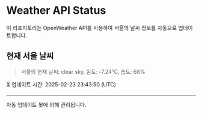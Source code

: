 
# Weather API Status

이 리포지토리는 OpenWeather API를 사용하여 서울의 날씨 정보를 자동으로 업데이트합니다.

## 현재 서울 날씨
> 서울의 현재 날씨: clear sky, 온도: -7.24°C, 습도: 68%

⏳ 업데이트 시간: 2025-02-23 23:43:50 (UTC)

---
자동 업데이트 봇에 의해 관리됩니다.
